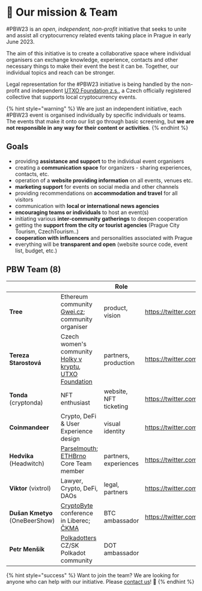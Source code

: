 # 💙 Our mission & Team

\#PBW23 is an _open_, _independent, non-profit_ initiative that seeks to unite and assist all cryptocurrency related events taking place in Prague in early June 2023.

The aim of this initiative is to create a collaborative space where individual organisers can exchange knowledge, experience, contacts and other necessary things to make their event the best it can be. Together, our individual topics and reach can be stronger.

Legal representation for the #PBW23 initiative is being handled by the non-profit and independent [UTXO Foundation z.s.](https://utxo.foundation/), a Czech officially registered collective that supports local cryptocurrency events.

{% hint style="warning" %}
We are just an independent initiative, each #PBW23 event is organised individually by specific individuals or teams. The events that make it onto our list go through basic screening, but **we are not responsible in any way for their content or activities**.
{% endhint %}

## Goals

* providing **assistance and support** to the individual event organisers
* creating a **communication space** for organizers - sharing experiences, contacts, etc.
* operation of a **website providing information** on all events, venues etc.
* **marketing support** for events on social media and other channels
* providing recommendations on **accommodation and travel** for all visitors
* communication with **local or international news agencies**
* **encouraging teams or individuals** to host an event(s)
* initiating various **inter-community gatherings** to deepen cooperation
* getting the **support from the city or tourist agencies** (Prague City Tourism, CzechTourism..)
* **cooperation with influencers** and personalities associated with Prague
* everything will be **transparent and open** (website source code, event list, budget, etc.)

## PBW Team (8)

<table data-view="cards"><thead><tr><th></th><th></th><th>Role</th><th data-hidden data-type="content-ref"></th></tr></thead><tbody><tr><td><strong>Tree</strong></td><td>Ethereum community <a href="http://gwei.cz/">Gwei.cz</a>; community organiser</td><td>product, vision</td><td><a href="https://twitter.com/treecz">https://twitter.com/treecz</a></td></tr><tr><td><strong>Tereza Starostová</strong></td><td>Czech women's community <a href="https://holkyvkryptu.cz/">Holky v kryptu</a>, <a href="https://utxo.foundation/">UTXO Foundation</a></td><td>partners, production</td><td><a href="https://twitter.com/terkastarostova">https://twitter.com/terkastarostova</a></td></tr><tr><td><strong>Tonda</strong> (cryptonda)</td><td>NFT enthusiast</td><td>website, NFT ticketing</td><td><a href="https://twitter.com/cryptondacz">https://twitter.com/cryptondacz</a></td></tr><tr><td><strong>Coinmandeer</strong></td><td>Crypto, DeFi &#x26; User Experience design</td><td>visual identity</td><td><a href="https://twitter.com/KeenOfCoin">https://twitter.com/KeenOfCoin</a></td></tr><tr><td><strong>Hedvika</strong> (Headwitch)</td><td><a href="https://parselmouth.readthedocs.io/">Parselmouth</a>; <a href="https://ethbrno.cz/">ETHBrno</a> Core Team member</td><td>partners, experiences</td><td><a href="https://twitter.com/HedvikaPa">https://twitter.com/HedvikaPa</a></td></tr><tr><td><strong>Viktor</strong> (vixtrol)</td><td>Lawyer, Crypto, DeFi, DAOs</td><td>legal, partners</td><td><a href="https://twitter.com/vixtrol">https://twitter.com/vixtrol</a></td></tr><tr><td><strong>Dušan Kmetyo</strong> (OneBeerShow)</td><td><a href="https://cryptobyte.cz/">CryptoByte</a> conference in Liberec; <a href="https://ckma.cz/">ČKMA</a></td><td>BTC ambassador</td><td><a href="https://twitter.com/DusanKmetyo">https://twitter.com/DusanKmetyo</a></td></tr><tr><td><strong>Petr Menšík</strong></td><td><a href="https://twitter.com/polkadotterss">Polkadotters</a> CZ/SK Polkadot community</td><td>DOT ambassador</td><td></td></tr></tbody></table>



{% hint style="success" %}
Want to join the team? We are looking for anyone who can help with our initiative. Please [contact us](../contact-us.md)! :pray:
{% endhint %}

